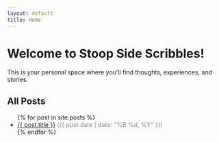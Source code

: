 ```yaml
---
layout: default
title: Home
---
```


<h1>Welcome to Stoop Side Scribbles!</h1>
<p>This is your personal space where you'll find thoughts, experiences, and stories.</p>

<h2>All Posts</h2>
<ul>
  {% for post in site.posts %}
    <li>
      <a href="{{ post.url | relative_url }}">{{ post.title }}</a>
      <span style="color: #888;">({{ post.date | date: "%B %d, %Y" }})</span>
    </li>
  {% endfor %}
</ul>

